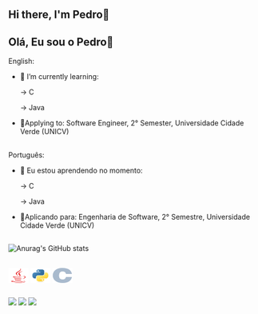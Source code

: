 ## Hi there, I'm Pedro👋
## Olá, Eu sou o Pedro👋



English:

- 🌱 I’m currently learning:

  -> C
  
  -> Java

- 🧾Applying to: Software Engineer, 2° Semester, Universidade Cidade Verde (UNICV)

##


Português:

- 🌱 Eu estou aprendendo no momento:
  
  -> C
  
  -> Java

- 🧾Aplicando para: Engenharia de Software, 2° Semestre, Universidade Cidade Verde (UNICV)
  
##

![Anurag's GitHub stats](https://github-readme-stats.vercel.app/api?username=PedroBarao&show_icons=true&theme=tokyonight)


<div style="display: inline_block"><br>
  <img align="center" alt="Rafa-Js" height="30" width="40" src="https://raw.githubusercontent.com/devicons/devicon/master/icons/java/java-plain.svg">
  <img align="center" alt="Rafa-Python" height="30" width="40" src="https://raw.githubusercontent.com/devicons/devicon/master/icons/python/python-original.svg">
  <img align="center" alt="Rafa-Csharp" height="30" width="40" src="https://raw.githubusercontent.com/devicons/devicon/master/icons/c/c-original.svg">
</div>

##

<div>
 <a href="https://discord.com/821126813643571300" target="_blank"><img src="https://img.shields.io/badge/Discord-7289DA?style=for-the-badge&logo=discord&logoColor=white" target="_blank"></a> 
  <a href = "mailto:pedrobarao182@gmail.com"><img src="https://img.shields.io/badge/-Gmail-%23333?style=for-the-badge&logo=gmail&logoColor=white" target="_blank"></a>
  <a href="www.linkedin.com/in/pedro-gonella-barão-1b305b210" target="_blank"><img src="https://img.shields.io/badge/-LinkedIn-%230077B5?style=for-the-badge&logo=linkedin&logoColor=white" target="_blank"></a> 
  
</div>
